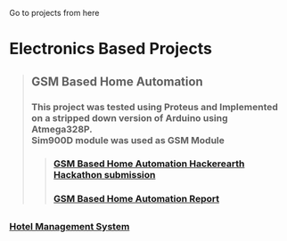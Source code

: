 Go to projects from here <br>

# Electronics Based Projects
> ## GSM Based Home Automation
> ### This project was tested using Proteus and Implemented on a stripped down version of Arduino using Atmega328P. <br> Sim900D module was used as GSM Module <br>
>> ### [GSM Based Home Automation Hackerearth Hackathon submission](/projects/gha/GHA_HackerEarth)
>> ### [GSM Based Home Automation Report](/projects/gha/GHA_report)

## 
### [Hotel Management System](/projects/abchotels)
